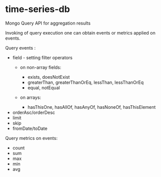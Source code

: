 time-series-db
==============
Mongo Query API for aggregation results

Invoking of query execution one can obtain events or metrics applied on events.

Query events :
* field - setting filter operators
    * on non-array fields:
       * exists,	doesNotExist	
       * greaterThan, greaterThanOrEq, lessThan, lessThanOrEq
       * equal, notEqual	 
    
    * on arrays:
       * hasThisOne, hasAllOf, hasAnyOf, hasNoneOf, hasThisElement	 
* orderAsc/orderDesc
* limit
* skip
* fromDate/toDate

Query metrics on events:
* count
* sum
* max
* min
* avg
